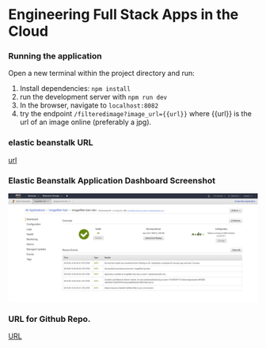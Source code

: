# Engineering Full Stack Apps in the Cloud

### Running the application

Open a new terminal within the project directory and run:

1. Install dependencies: `npm install`
2. run the development server with `npm run dev`
3. In the browser, navigate to `localhost:8082`
4. try the endpoint `/filteredimage?image_url={{url}}` where {{url}} is the url of an image online (preferably a jpg).

### elastic beanstalk URL

[url](imagefilter-ban-dev.us-west-1.elasticbeanstalk.com)

### Elastic Beanstalk Application Dashboard Screenshot

![elastic beanstalk Dashboard](elasticbeanstalk.png)

### URL for Github Repo.

[URL](https://github.com/vidban/ImageFilterServiceAWS)
